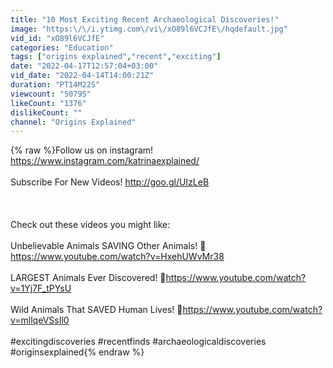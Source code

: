 ```yaml
---
title: "10 Most Exciting Recent Archaeological Discoveries!"
image: "https:\/\/i.ytimg.com\/vi\/xO89l6VCJfE\/hqdefault.jpg"
vid_id: "xO89l6VCJfE"
categories: "Education"
tags: ["origins explained","recent","exciting"]
date: "2022-04-17T12:57:04+03:00"
vid_date: "2022-04-14T14:00:21Z"
duration: "PT14M22S"
viewcount: "50795"
likeCount: "1376"
dislikeCount: ""
channel: "Origins Explained"
---
```

{% raw %}Follow us on instagram! <a rel="nofollow" target="blank" href="https://www.instagram.com/katrinaexplained/">https://www.instagram.com/katrinaexplained/</a><br /><br />Subscribe For New Videos! <a rel="nofollow" target="blank" href="http://goo.gl/UIzLeB">http://goo.gl/UIzLeB</a><br /><br /><br /><br />Check out these videos you might like: <br /><br />Unbelievable Animals SAVING Other Animals! 🐯<a rel="nofollow" target="blank" href="https://www.youtube.com/watch?v=HxehUWvMr38">https://www.youtube.com/watch?v=HxehUWvMr38</a><br /><br />LARGEST Animals Ever Discovered! 🐙<a rel="nofollow" target="blank" href="https://www.youtube.com/watch?v=1Yj7F_tPYsU">https://www.youtube.com/watch?v=1Yj7F_tPYsU</a><br /><br />Wild Animals That SAVED Human Lives! 🐻<a rel="nofollow" target="blank" href="https://www.youtube.com/watch?v=mllqeVSsIl0">https://www.youtube.com/watch?v=mllqeVSsIl0</a><br /><br />#excitingdiscoveries #recentfinds #archaeologicaldiscoveries #originsexplained{% endraw %}

